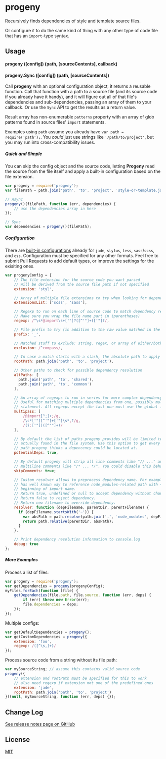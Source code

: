 progeny
=======
Recursively finds dependencies of style and template source files.

Or configure it to do the same kind of thing with any other type of code file
that has an `import`-type syntax.


Usage
-----
#### progeny ([config]) (path, [sourceContents], callback)
#### progeny.Sync ([config]) (path, [sourceContents])
Call **progeny** with an optional configuration object, it returns a reusable
function. Call that function with a path to a source file (and its
source code if you already have it handy), and it will figure out all of that
file's dependencies and sub-dependencies, passing an array of them to your
callback. Or use the `Sync` API to get the results as a return value.

Result array has non-enumerable `patterns` property with an array of
glob patterns found in source files' `import` statements.

Examples using `path` assume you already have `var path = require('path');`.
You _could_ just use strings like `'/path/to/project'`, but you may run into
cross-compatibility issues.

##### Quick and Simple
You can skip the config object and the source code, letting **Progeny** read
the source from the file itself and apply a built-in configuration based on the file extension.

```javascript
var progeny = require('progeny');
var filePath = path.join('path', 'to', 'project', 'style-or-template.jade');

// Async
progeny()(filePath, function (err, dependencies) {
    // use the dependencies array in here
});

// Sync
var dependencies = progeny()(filePath);
```

##### Configuration
There are
[built-in configurations](https://github.com/es128/progeny/blob/master/src/index.coffee#L7-L25)
already for `jade`, `stylus`, `less`, `sass`/`scss`, and `css`. Configuration
must be specified for any other formats. Feel free to submit Pull Requests to
add default types, or improve the settings for the exisiting ones.

```javascript
var progenyConfig = {
    // The file extension for the source code you want parsed
    // Will be derived from the source file path if not specified
    extension: 'styl',

    // Array of multiple file extensions to try when looking for dependencies
    extensionsList: ['scss', 'sass'],

    // Regexp to run on each line of source code to match dependency references
    // Make sure you wrap the file name part in (parentheses)
    regexp: /^\s*@import\s+['"]?([^'"]+)['"]?/,

    // File prefix to try (in addition to the raw value matched in the regexp)
    prefix: '_',

    // Matched stuff to exclude: string, regex, or array of either/both
    exclusion: /^compass/,

    // In case a match starts with a slash, the absolute path to apply
    rootPath: path.join('path', 'to', 'project'),

    // Other paths to check for possible dependency resolution
    altPaths: [
      path.join('path', 'to', 'shared'),
      path.join('path', 'to', 'common')
    ],

    // An array of regexps to run in series for more complex dependency parsing
    // Useful for matching multiple dependencies from one, possibly mult-line,
    // statement. All regexps except the last one must use the global flag.
    multipass: [
        /@import[^;]+;/g,
        /\s*['"][^'"]+['"]\s*,?/g,
        /(?:['"])([^'"]+)/
    ],

    // By default the list of paths progeny provides will be limited to files
    // actually found in the file system. Use this option to get every possible
    // path progeny thinks a depencency could be located at.
    potentialDeps: true,

    // By default progeny will strip all line comments like "// ..." and
    // multiline comments like "/* ... */". You could disable this behavior.
    skipComments: true;

    // Custom resolver allows to preprocess dependency name. For example, webpack
    // has well known way to reference node_modules-related path with ~ in the
    // beginning of import name.
    // Return true, undefined or null to accept dependency without changes.
    // Return false to reject dependency.
    // Return new filename to override dependency.
    resolver: function (depFilename, parentDir, parentFilename) {
      if (depFilename.startsWith('~')) {
        var absPath = path.resolve(path.join('.', 'node_modules', depFilename.substr(1)));
        return path.relative(parentDir, absPath);
      }
    },

    // Print dependency resolution information to console.log
    debug: true
};
```

##### More Examples
Process a list of files:

```javascript
var progeny = require('progeny');
var getDependencies = progeny(progenyConfig);
myFiles.forEach(function (file) {
    getDependencies(file.path, file.source, function (err, deps) {
        if (err) throw new Error(err);
        file.dependencies = deps;
    });
});
```

Multiple configs:

```javascript
var getDefaultDependencies = progeny();
var getCustomDependencies = progeny({
    extension: 'foo',
    regexp: /([^\s,]+)/
});
```

Process source code from a string without its file path:

```javascript
var mySourceString; // assume this contains valid source code
progeny({
    // extension and rootPath must be specified for this to work
    // also need regexp if extension not one of the predefined ones
    extension: 'jade',
    rootPath: path.join('path', 'to', 'project')
})(null, mySourceString, function (err, deps) {});
```

Change Log
----------
[See release notes page on GitHub](https://github.com/es128/progeny/releases)

License
-------
[MIT](https://raw.github.com/es128/progeny/master/LICENSE)
